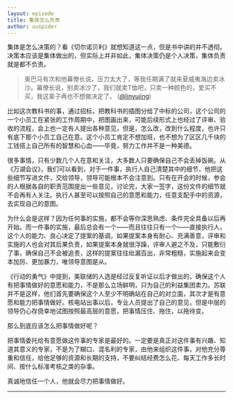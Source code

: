 ```yaml
---
layout: episode
title: 集体怎么负责
author: uuspider
---
```

集体是怎么决策的？看《切尔诺贝利》就想知道这一点，但是书中讲的并不透彻。决策本应该是集体做出的，但实际上并非如此，集体决策仍是个人决策，集体负责就是都不负责。

> 奥巴马有次和他幕僚长说，压力太大了，等我任期满了就来夏威夷海边卖冰沙。幕僚长说，别卖冰沙了，我们就卖T恤吧，只卖一种颜色的，爱买不买，我这辈子再也不想做决定了。 ([@linyujing][ref01])

比如这次教科书的事，通过招标，把教科书的插图分给了中标的公司，这个公司的一个小员工在紧张的工作周期中，把图画出来，可能后续形式上也经过了评审、验收的流程，会上也一定有人提出各种意见，但是，怎么改，改到什么程度，也许只有底下那个小员工自己在意。这个小员工肯定不想加班，也不想为了区区几千块的工钱搭上自己所有的智慧和心血——毕竟，努力工作并不是一种美德。

很多事情，只有少数几个人在意和关注，大多数人只要确保自己不会丢掉饭碗。从《万湖会议》，我们可以看到，对于一件事，执行人自己清楚其中的细节，他把这些细节写进文件，交给领导，领导可能根本不会注意到。只有在开会的时候，参会的人根据各自的职责范围提出一些意见，讨论完，大家一签字，这份文件的细节就不会再有人关注。执行人甚至可以按照自己的意愿和能力，任意支配手中的资源，去实现自己的意图。

为什么会是这样？因为任何事的实施，都不会等你深思熟虑、条件完全具备以后再开始。而一件事的实施，最后总会有一个——而且往往只有一个——直接执行人，这个人的能力、良心决定了提案的基调，如果提案本身有耐心、充满善意，评审和实施的人也会对其后果负责，如果提案本身就很浮躁，评审人避之不及，只能敷衍了事，确保自己不会被追责，这样的提案往往纰漏百出，非常粗糙，实施起来会变本加厉、更加暴力，唯领导意图是从。

《行动的勇气》中提到，美联储的人选是经过反复听证以后才做出的，确保这个人有把事情做好的意愿和能力，不是那么立场鲜明，只为自己的利益集团卖力。苏联并不是这样，他们首先要确保这个人至少不明确站在自己的对立面，其次才是有意愿和能力把事情做好。核电站出事以后，专业人员提出了自己的意见，但是中层的领导仍心存侥幸地试图按照最高层的意愿，把事情压住、拖住，以拖待变。

那么到底应该怎么把事情做好呢？

把事情委托给有意愿做这件事的专家是最好的。一定要是真正对这件事有兴趣、知道其意义的专家，不是为了糊口、混名利的专家，由他来组织这件事，对他充分尊重和信任，给他足够的资源和长期的支持，不要纠结经费怎么花、每天工作多长时间、按什么标准考核之类的杂事。

真诚地信任一个人，他就会尽力把事情做好。

***

[ref01]:https://twitter.com/linyujing/status/1541389362826715136 'Promised Land'

